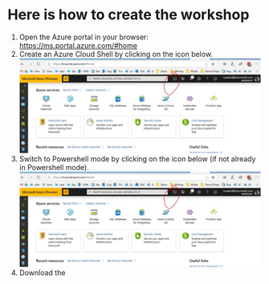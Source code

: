 # Here is how to create the workshop

1. Open the Azure portal in your browser: https://ms.portal.azure.com/#home
2. Create an Azure Cloud Shell by clicking on the icon below. ![Icon to click](Console.jpg)
3. Switch to Powershell mode by clicking on the icon below (if not already in Powershell mode). ![Icon to click](Console.jpg)
4. Download the 

